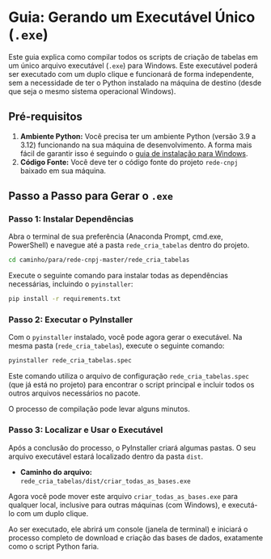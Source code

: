 # Guia: Gerando um Executável Único (`.exe`)

Este guia explica como compilar todos os scripts de criação de tabelas em um único arquivo executável (`.exe`) para Windows. Este executável poderá ser executado com um duplo clique e funcionará de forma independente, sem a necessidade de ter o Python instalado na máquina de destino (desde que seja o mesmo sistema operacional Windows).

## Pré-requisitos

1.  **Ambiente Python:** Você precisa ter um ambiente Python (versão 3.9 a 3.12) funcionando na sua máquina de desenvolvimento. A forma mais fácil de garantir isso é seguindo o [guia de instalação para Windows](./instalacao_windows.md).
2.  **Código Fonte:** Você deve ter o código fonte do projeto `rede-cnpj` baixado em sua máquina.

## Passo a Passo para Gerar o `.exe`

### Passo 1: Instalar Dependências

Abra o terminal de sua preferência (Anaconda Prompt, cmd.exe, PowerShell) e navegue até a pasta `rede_cria_tabelas` dentro do projeto.

```sh
cd caminho/para/rede-cnpj-master/rede_cria_tabelas
```

Execute o seguinte comando para instalar todas as dependências necessárias, incluindo o `pyinstaller`:

```sh
pip install -r requirements.txt
```

### Passo 2: Executar o PyInstaller

Com o `pyinstaller` instalado, você pode agora gerar o executável. Na mesma pasta (`rede_cria_tabelas`), execute o seguinte comando:

```sh
pyinstaller rede_cria_tabelas.spec
```

Este comando utiliza o arquivo de configuração `rede_cria_tabelas.spec` (que já está no projeto) para encontrar o script principal e incluir todos os outros arquivos necessários no pacote.

O processo de compilação pode levar alguns minutos.

### Passo 3: Localizar e Usar o Executável

Após a conclusão do processo, o PyInstaller criará algumas pastas. O seu arquivo executável estará localizado dentro da pasta `dist`.

-   **Caminho do arquivo:** `rede_cria_tabelas/dist/criar_todas_as_bases.exe`

Agora você pode mover este arquivo `criar_todas_as_bases.exe` para qualquer local, inclusive para outras máquinas (com Windows), e executá-lo com um duplo clique.

Ao ser executado, ele abrirá um console (janela de terminal) e iniciará o processo completo de download e criação das bases de dados, exatamente como o script Python faria.
